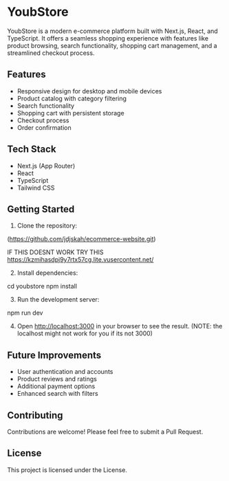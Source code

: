 # YoubStore

YoubStore is a modern e-commerce platform built with Next.js, React, and TypeScript. It offers a seamless shopping experience with features like product browsing, search functionality, shopping cart management, and a streamlined checkout process.

## Features

- Responsive design for desktop and mobile devices
- Product catalog with category filtering
- Search functionality
- Shopping cart with persistent storage
- Checkout process
- Order confirmation

## Tech Stack

- Next.js (App Router)
- React
- TypeScript
- Tailwind CSS

## Getting Started

1. Clone the repository:

(https://github.com/jdjskah/ecommerce-website.git)

IF THIS DOESNT WORK TRY THIS https://kzmihasdpj9y7rtx57cg.lite.vusercontent.net/


2. Install dependencies:

cd youbstore npm install


3. Run the development server:

npm run dev


4. Open [http://localhost:3000](http://localhost:3000) in your browser to see the result. (NOTE: the localhost might not work for you if its not 3000)


## Future Improvements

- User authentication and accounts
- Product reviews and ratings
- Additional payment options
- Enhanced search with filters

## Contributing

Contributions are welcome! Please feel free to submit a Pull Request.

## License

This project is licensed under the License.
